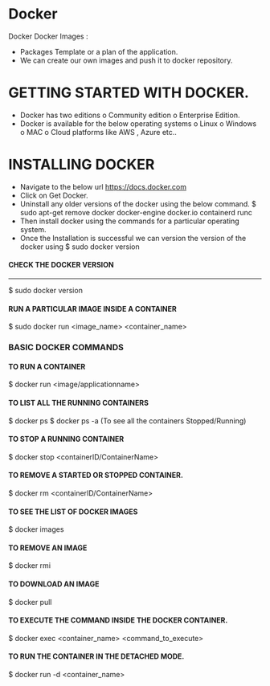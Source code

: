 # Docker
Docker
Docker Images : 
-	Packages Template or a plan of the application. 
-	We can create our own images and push it to docker repository. 

# GETTING STARTED WITH DOCKER. 
-	Docker has two editions
o	Community edition
o	Enterprise Edition. 
-	Docker is available for the below operating systems 
o	Linux
o	Windows
o	MAC
o	Cloud platforms like AWS , Azure etc..

# INSTALLING DOCKER
-	Navigate to the below url 
https://docs.docker.com
-	Click on Get Docker. 
-	Uninstall any older versions of the docker using the below command. 
$ sudo apt-get remove docker docker-engine docker.io containerd runc
-	Then install docker using the commands for a particular operating system. 
-	Once the Installation is successful we can version the version of the docker using 
$ sudo docker version


#### CHECK THE DOCKER VERSION #### 
*************************************
$ sudo docker version

#### RUN A PARTICULAR IMAGE INSIDE A CONTAINER
$ sudo docker run <image_name> <container_name>

### BASIC DOCKER COMMANDS
#### TO RUN A CONTAINER
$ docker run <image/applicationname>

#### TO LIST ALL THE RUNNING CONTAINERS
$ docker ps
$ docker ps -a (To see all the containers Stopped/Running)

#### TO STOP A RUNNING CONTAINER
$ docker stop <containerID/ContainerName>

#### TO REMOVE A STARTED OR STOPPED CONTAINER.  
$ docker rm <containerID/ContainerName>

#### TO SEE THE LIST OF DOCKER IMAGES
$ docker images

#### TO REMOVE AN IMAGE
$ docker rmi <imagename>

#### TO DOWNLOAD AN IMAGE
$ docker pull <imagename>

#### TO EXECUTE THE COMMAND INSIDE THE DOCKER CONTAINER. 
$ docker exec <container_name> <command_to_execute>

#### TO RUN THE CONTAINER IN THE DETACHED MODE. 
$ docker run -d <container_name>
